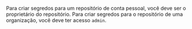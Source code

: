Para criar segredos para um repositório de conta pessoal, você deve ser o proprietário do repositório. Para criar segredos para o repositório de uma organização, você deve ter acesso `admin`.
